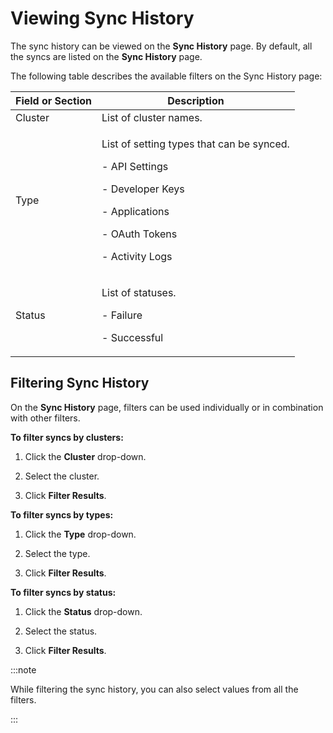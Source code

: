 ﻿---
sidebar_position: 3
---

# Viewing Sync History

<head>
  <meta name="guidename" content="API Management"/>
  <meta name="context" content="GUID-5861c76e-92a3-4469-9078-24427aedc744"/>
</head>

The sync history can be viewed on the **Sync History** page. By default, all the syncs are listed on the **Sync History** page. 

The following table describes the available filters on the Sync History page: 

|**Field or Section** |**Description** |
| ----- | ------ |
|Cluster|List of cluster names. |
|Type|<p>List of setting types that can be synced. </p><p>- API Settings </p><p>- Developer Keys </p><p>- Applications </p><p>- OAuth Tokens </p><p>- Activity Logs </p>|
|Status|<p>List of statuses. </p><p>- Failure </p><p>- Successful </p>|

## Filtering Sync History

On the **Sync History** page, filters can be used individually or in combination with other filters. 

**To filter syncs by clusters:**

1. Click the **Cluster** drop-down.

2. Select the cluster. 

3. Click **Filter Results**. 

**To filter syncs by types:**

1. Click the **Type** drop-down. 

2. Select the type. 

3. Click **Filter Results**. 

**To filter syncs by status:**

1. Click the **Status** drop-down. 

2. Select the status.

3. Click **Filter Results**. 

:::note

While filtering the sync history, you can also select values from all the filters. 

:::
